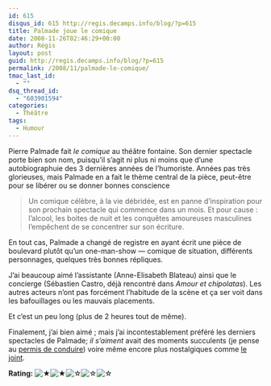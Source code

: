 ```yaml
---
id: 615
disqus_id: 615 http://regis.decamps.info/blog/?p=615
title: Palmade joue le comique
date: 2008-11-26T02:46:29+00:00
author: Régis
layout: post
guid: http://regis.decamps.info/blog/?p=615
permalink: /2008/11/palmade-le-comique/
tmac_last_id:
  - ""
dsq_thread_id:
  - "603901594"
categories:
  - Théâtre
tags:
  - Humour
---
```

Pierre Palmade fait _le comique_ au théâtre fontaine. Son dernier spectacle porte bien son nom, puisqu’il s’agit ni plus ni moins que d’une autobiographuie des 3 dernières années de l’humoriste. Années pas très glorieuses, mais Palmade en a fait le thème central de la pièce, peut-être pour se libérer ou se donner bonnes conscience

> Un comique célèbre, à la vie débridée, est en panne d’inspiration pour son prochain spectacle qui commence dans un mois. Et pour cause : l’alcool, les boites de nuit et les conquêtes amoureuses masculines l’empêchent de se concentrer sur son écriture.

En tout cas, Palmade a changé de registre en ayant écrit une pièce de boulevard plutôt qu’un one-man-show &#8212; comique de situation, différents personnages, quelques très bonnes répliques.

J’ai beaucoup aimé l’assistante (Anne-Elisabeth Blateau) ainsi que le concierge (Sébastien Castro, déjà rencontré dans _Amour et chipolatas_). Les autres acteurs n’ont pas forcément l’habitude de la scène et ça ser voit dans les bafouillages ou les mauvais placements.

Et c’est un peu long (plus de 2 heures tout de même).

Finalement, j’ai bien aimé ; mais j’ai incontestablement préféré les derniers spectacles de Palmade; _il s’aiment_ avait des moments succulents (je pense au [permis de conduire](http://www.dailymotion.com/relevance/search/palmade%2Blaroque/video/x6052b_pierre-palmade-michele-laroque-le-p_fun)) voire même encore plus nostalgiques comme [le joint](http://www.youtube.com/watch?v=LgKlDyyCX40).

**Rating:** ![&#9733;](/blog/wp-content/plugins/xavins-review-ratings/default/star.png "2/5")![&#9733;](/blog/wp-content/plugins/xavins-review-ratings/default/star.png "2/5")![&#9734;](/blog/wp-content/plugins/xavins-review-ratings/default/blank_star.png "2/5")![&#9734;](/blog/wp-content/plugins/xavins-review-ratings/default/blank_star.png "2/5")![&#9734;](/blog/wp-content/plugins/xavins-review-ratings/default/blank_star.png "2/5") 
